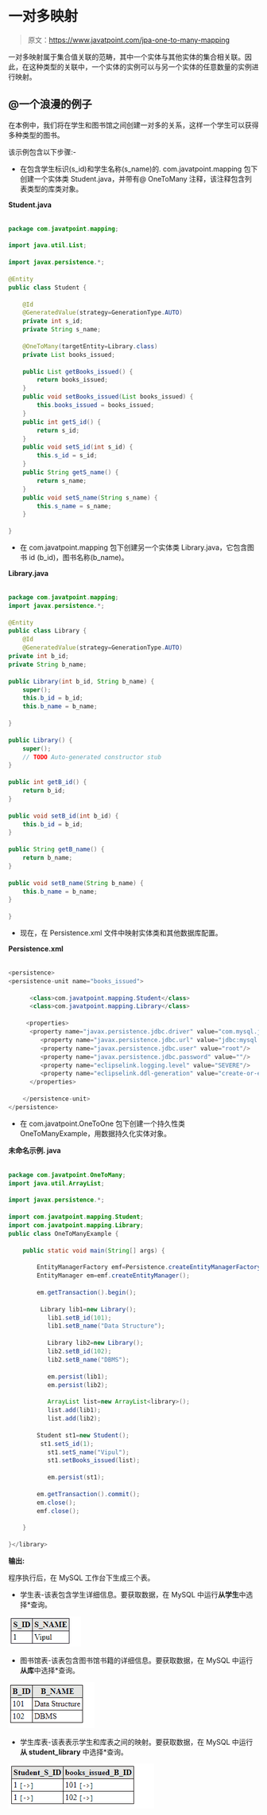 # 一对多映射

> 原文：<https://www.javatpoint.com/jpa-one-to-many-mapping>

一对多映射属于集合值关联的范畴，其中一个实体与其他实体的集合相关联。因此，在这种类型的关联中，一个实体的实例可以与另一个实体的任意数量的实例进行映射。

## @一个浪漫的例子

在本例中，我们将在学生和图书馆之间创建一对多的关系，这样一个学生可以获得多种类型的图书。

该示例包含以下步骤:-

*   在包含学生标识(s_id)和学生名称(s_name)的. com.javatpoint.mapping 包下创建一个实体类 Student.java，并带有@ OneToMany 注释，该注释包含列表类型的库类对象。

**Student.java**

```java

package com.javatpoint.mapping;

import java.util.List;

import javax.persistence.*;

@Entity
public class Student {

	@Id
	@GeneratedValue(strategy=GenerationType.AUTO)
	private int s_id;
	private String s_name;

	@OneToMany(targetEntity=Library.class)
	private List books_issued;

	public List getBooks_issued() {
		return books_issued;
	}
	public void setBooks_issued(List books_issued) {
		this.books_issued = books_issued;
	}
	public int getS_id() {
		return s_id;
	}
	public void setS_id(int s_id) {
		this.s_id = s_id;
	}
	public String getS_name() {
		return s_name;
	}
	public void setS_name(String s_name) {
		this.s_name = s_name;
	}

}

```

*   在 com.javatpoint.mapping 包下创建另一个实体类 Library.java，它包含图书 id (b_id)，图书名称(b_name)。

**Library.java**

```java

package com.javatpoint.mapping;
import javax.persistence.*;

@Entity
public class Library {
	@Id
	@GeneratedValue(strategy=GenerationType.AUTO)
private int b_id;
private String b_name;

public Library(int b_id, String b_name) {
	super();
	this.b_id = b_id;
	this.b_name = b_name;

}

public Library() {
	super();
	// TODO Auto-generated constructor stub
}

public int getB_id() {
	return b_id;
}

public void setB_id(int b_id) {
	this.b_id = b_id;
}

public String getB_name() {
	return b_name;
}

public void setB_name(String b_name) {
	this.b_name = b_name;
}

}

```

*   现在，在 Persistence.xml 文件中映射实体类和其他数据库配置。

**Persistence.xml**

```java

<persistence>
<persistence-unit name="books_issued">

      <class>com.javatpoint.mapping.Student</class>
      <class>com.javatpoint.mapping.Library</class>

     <properties>
      <property name="javax.persistence.jdbc.driver" value="com.mysql.jdbc.Driver"/>
         <property name="javax.persistence.jdbc.url" value="jdbc:mysql://localhost:3306/mapping_db"/>
         <property name="javax.persistence.jdbc.user" value="root"/>
         <property name="javax.persistence.jdbc.password" value=""/>
         <property name="eclipselink.logging.level" value="SEVERE"/>
         <property name="eclipselink.ddl-generation" value="create-or-extend-tables"/>
      </properties>

	</persistence-unit>
</persistence>

```

*   在 com.javatpoint.OneToOne 包下创建一个持久性类 OneToManyExample，用数据持久化实体对象。

**未命名示例. java**

```java

package com.javatpoint.OneToMany;
import java.util.ArrayList;

import javax.persistence.*;

import com.javatpoint.mapping.Student;
import com.javatpoint.mapping.Library;
public class OneToManyExample {

	public static void main(String[] args) {

		EntityManagerFactory emf=Persistence.createEntityManagerFactory("books_issued");
		EntityManager em=emf.createEntityManager();

		em.getTransaction().begin();

		 Library lib1=new Library();
		   lib1.setB_id(101);
		   lib1.setB_name("Data Structure");

		   Library lib2=new Library();
		   lib2.setB_id(102);
		   lib2.setB_name("DBMS");

		   em.persist(lib1);
		   em.persist(lib2);

		   ArrayList list=new ArrayList<library>();
		   list.add(lib1);
		   list.add(lib2);

		Student st1=new Student();
		 st1.setS_id(1);
		   st1.setS_name("Vipul");
		   st1.setBooks_issued(list);

		   em.persist(st1);

		em.getTransaction().commit();
		em.close();
		emf.close();

	}

}</library> 
```

**输出:**

程序执行后，在 MySQL 工作台下生成三个表。

*   学生表-该表包含学生详细信息。要获取数据，在 MySQL 中运行**从学生**中选择*查询。

![JPA One-To-Many Mapping](img/15dc7e8f8298eb1ddb9cb9875a1c1133.png)

*   图书馆表-该表包含图书馆书籍的详细信息。要获取数据，在 MySQL 中运行**从库**中选择*查询。

![JPA One-To-Many Mapping](img/567a426335600ece14436690eac49701.png)

*   学生库表-该表表示学生和库表之间的映射。要获取数据，在 MySQL 中运行**从 student_library** 中选择*查询。

![JPA One-To-Many Mapping](img/df8d52289627750db1cc9c5a8eebf369.png)
